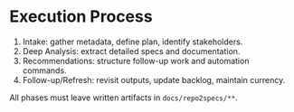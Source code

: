 # Execution Process

1. Intake: gather metadata, define plan, identify stakeholders.
2. Deep Analysis: extract detailed specs and documentation.
3. Recommendations: structure follow-up work and automation commands.
4. Follow-up/Refresh: revisit outputs, update backlog, maintain currency.

All phases must leave written artifacts in `docs/repo2specs/**`.

